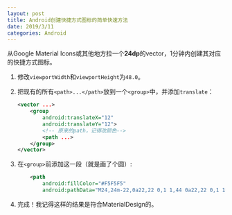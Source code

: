 ```yaml
---
layout: post
title: Android创建快捷方式图标的简单快速方法
date: 2019/3/11
categories: Android
---
```


从Google Material Icons或其他地方拉一个**24dp**的vector，1分钟内创建其对应的快捷方式图标。

<!--more-->

1. 修改`viewportWidth`和`viewportHeight`为`48.0`。

1. 把现有的所有`<path>...</path>`放到一个`<group>`中，并添加`translate`：

    ```XML
    <vector ...>
        <group
            android:translateX="12"
            android:translateY="12">
            <!-- 原来的path，记得改颜色-->
            <path ...>
        </group>
    </vector>
    ```

1. 在`<group>`前添加这一段（就是画了个圆）:

    ```XML
        <path
            android:fillColor="#F5F5F5"
            android:pathData="M24,24m-22,0a22,22 0,1 1,44 0a22,22 0,1 1,-44 0" />
    ```

1. 完成！我记得这样的结果是符合MaterialDesign的。